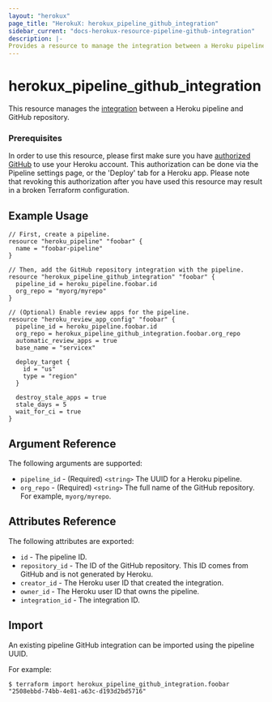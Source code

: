 ```yaml
---
layout: "herokux"
page_title: "HerokuX: herokux_pipeline_github_integration"
sidebar_current: "docs-herokux-resource-pipeline-github-integration"
description: |-
Provides a resource to manage the integration between a Heroku pipeline and GitHub repository.
---
```


# herokux_pipeline_github_integration

This resource manages the [integration](https://devcenter.heroku.com/articles/github-integration#enabling-github-integration)
between a Heroku pipeline and GitHub repository.

### Prerequisites

In order to use this resource, please first make sure you have [authorized GitHub](https://devcenter.heroku.com/articles/github-integration#enabling-github-integration)
to use your Heroku account. This authorization can be done via the Pipeline settings page, or the 'Deploy' tab for
a Heroku app. Please note that revoking this authorization after you have used this resource may result in a broken
Terraform configuration.

## Example Usage

```hcl-terraform
// First, create a pipeline.
resource "heroku_pipeline" "foobar" {
  name = "foobar-pipeline"
}

// Then, add the GitHub repository integration with the pipeline.
resource "herokux_pipeline_github_integration" "foobar" {
  pipeline_id = heroku_pipeline.foobar.id
  org_repo = "myorg/myrepo"
}

// (Optional) Enable review apps for the pipeline.
resource "heroku_review_app_config" "foobar" {
  pipeline_id = heroku_pipeline.foobar.id
  org_repo = herokux_pipeline_github_integration.foobar.org_repo
  automatic_review_apps = true
  base_name = "servicex"

  deploy_target {
    id = "us"
    type = "region"
  }

  destroy_stale_apps = true
  stale_days = 5
  wait_for_ci = true
}
```

## Argument Reference

The following arguments are supported:

* `pipeline_id` - (Required) `<string>` The UUID for a Heroku pipeline.
* `org_repo` - (Required) `<string>` The full name of the GitHub repository. For example, `myorg/myrepo`.

## Attributes Reference

The following attributes are exported:

* `id` - The pipeline ID.
* `repository_id` - The ID of the GitHub repository. This ID comes from GitHub and is not generated by Heroku.
* `creator_id` - The Heroku user ID that created the integration.
* `owner_id` - The Heroku user ID that owns the pipeline.
* `integration_id` - The integration ID.

## Import

An existing pipeline GitHub integration can be imported using the pipeline UUID.

For example:

```shell script
$ terraform import herokux_pipeline_github_integration.foobar "2508ebbd-74bb-4e81-a63c-d193d2bd5716"
```
